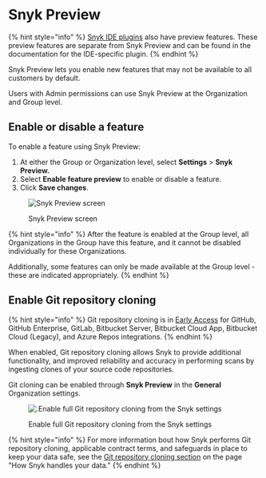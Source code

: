 # Snyk Preview

{% hint style="info" %}
[Snyk IDE plugins](../scm-ide-and-ci-cd-workflow-and-integrations/use-snyk-in-your-ide/) also have preview features. These preview features are separate from Snyk Preview and can be found in the documentation for the IDE-specific plugin.
{% endhint %}

Snyk Preview lets you enable new features that may not be available to all customers by default.

Users with Admin permissions can use Snyk Preview at the Organization and Group level.

## Enable or disable a feature

To enable a feature using Snyk Preview:

1. At either the Group or Organization level, select **Settings** > **Snyk Preview.**
2. Select **Enable feature preview** to enable or disable a feature.
3. Click **Save changes**.

<figure><img src="../.gitbook/assets/Screenshot 2023-05-04 at 11.36.07.png" alt="Snyk Preview screen"><figcaption><p>Snyk Preview screen</p></figcaption></figure>

{% hint style="info" %}
After the feature is enabled at the Group level, all Organizations in the Group have this feature, and it cannot be disabled individually for these Organizations.

Additionally, some features can only be made available at the Group level - these are indicated appropriately.
{% endhint %}

## Enable Git repository cloning

{% hint style="info" %}
Git repository cloning is in [Early Access](../getting-started/snyk-release-process.md) for GitHub, GitHub Enterprise, GitLab, Bitbucket Server, Bitbucket Cloud App, Bitbucket Cloud (Legacy), and Azure Repos integrations.
{% endhint %}

When enabled, Git repository cloning allows Snyk to provide additional functionality, and improved reliability and accuracy in performing scans by ingesting clones of your source code repositories.

Git cloning can be enabled through **Snyk Preview** in the **General** Organization settings.

<figure><img src="https://lh4.googleusercontent.com/NeiM1iGKaUMiHC-qr8n3SjlNRCr8j33XO3M5PtAdMUJaIap6RNv1UwmpiVv1siDWRnE61v490VoLTP1uXL0gUVHQDLh7FK29vGQLSvCMhlmd2NZJnbWFt3xIOxzHO7Nw7SAQDGiMwLotub8y5HU2-vbyEiY9GzA4DXwRh3xXiib7z99lqHEDDShD9jQMfWjn" alt=".Enable full Git repository cloning from the Snyk settings"><figcaption><p>Enable full Git repository cloning from the Snyk settings</p></figcaption></figure>

{% hint style="info" %}
For more information bout how Snyk performs Git repository cloning, applicable contract terms, and safeguards in place to keep your data safe, see the [Git repository cloning section](../working-with-snyk/how-snyk-handles-your-data.md#snyk-integrations-git-repository-cloning) on the page "How Snyk handles your data."
{% endhint %}
